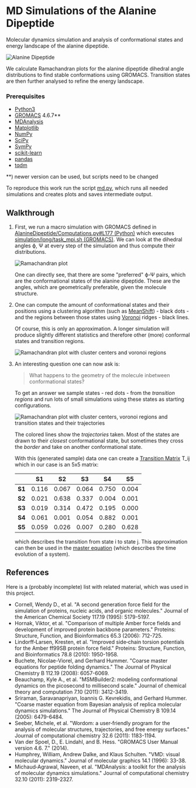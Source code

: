 # MD Simulations of the Alanine Dipeptide
Molecular dynamics simulation and analysis of conformational states and energy landscape of the alanine dipeptide.

![][logo]

We calculate Ramachandran plots for the alanine dipeptide dihedral angle distributions to find stable conformations using GROMACS.
Transition states are then further analysed to refine the energy landscape. 

### Prerequisites

- [Python3](https://www.python.org)
- [GROMACS](http://www.gromacs.org) 4.6.7\*\*
- [MDAnalysis](http://www.mdanalysis.org/)
- [Matplotlib](http://matplotlib.org)
- [NumPy](http://www.numpy.org)
- [SciPy](https://scipy.org)
- [SymPy](http://www.sympy.org)
- [scikit-learn](http://scikit-learn.org/)
- [pandas](http://pandas.pydata.org)
- [tqdm](https://github.com/tqdm/tqdm)

\*\*\) newer version can be used, but scripts need to be changed

To reproduce this work run the script [md.py](md.py), which runs all needed simulations and creates plots and saves intermediate output.


## Walkthrough

1. First, we run a macro simulation with GROMACS defined in [AlanineDipeptide/Computations.py#L177 (Python)](AlanineDipeptide/Computations.py#L177) which executes [simulation/long/task_mpi.sh (GROMACS)](simulation/long/task_mpi.sh).
    We can look at the dihedral angles ϕ, Ψ at every step of the simulation and thus compute their distributions.

    ![][ramachandran-plot]

    One can directly see, that there are some "preferred" ϕ-Ψ pairs, which are the conformational states of the alanine dipeptide.
    These are the angles, which are geometrically preferable, given the molecule structure.

2. One can compute the amount of conformational states and their positions using a clustering algorithm (such as [MeanShift](https://scikit-learn.org/stable/modules/generated/sklearn.cluster.MeanShift.html)) - black dots - and the regions between those states using [Voronoi](https://docs.scipy.org/doc/scipy/reference/generated/scipy.spatial.Voronoi.html) ridges - black lines.
    
    Of course, this is only an approximation.
    A longer simulation will produce slightly different statistics and therefore other (more) conformal states and transition regions.

    ![][ramachandran-cluster-voronoi]

3. An interesting question one can now ask is:
    > What happens to the geometry of the molecule inbetween conformational states?

    To get an answer we sample states - red dots - from the _transition regions_ and run lots of small simulations using these states as starting configurations.

    ![][ramachandran-transitions]
    
    The colored lines show the _trajectories_ taken.
    Most of the states are drawn to their _closest_ conformational state, but sometimes they cross the _border_ and take on another conformational state.
    
    With this (generated sample) data one can create a [Transition Matrix](https://en.wikipedia.org/wiki/Transition_rate_matrix) T_ij which in our case is an 5x5 matrix:
    
    |         |   S1  |   S2  |   S3  |   S4  |   S5  |
    | ------- | ----- | ----- | ----- | ----- | ----- |
    |  **S1** | 0.116 | 0.067 | 0.064 | 0.750 | 0.004 |
    |  **S2** | 0.021 | 0.638 | 0.337 | 0.004 | 0.001 |
    |  **S3** | 0.019 | 0.314 | 0.472 | 0.195 | 0.000 |
    |  **S4** | 0.061 | 0.001 | 0.054 | 0.882 | 0.001 |
    |  **S5** | 0.059 | 0.026 | 0.007 | 0.280 | 0.628 |
    
    which describes the transition from state i to state j.
    This approximation can then be used in the [master equation](https://en.wikipedia.org/wiki/Master_equation) (which describes the time evolution of a system).

## References

Here is a (probably incomplete) list with related material, which was used in this project. 

- Cornell, Wendy D., et al. "A second generation force field for the simulation of proteins, nucleic acids, and organic molecules." Journal of the American Chemical Society 117.19 (1995): 5179-5197.
- Hornak, Viktor, et al. "Comparison of multiple Amber force fields and development of improved protein backbone parameters." Proteins: Structure, Function, and Bioinformatics 65.3 (2006): 712-725.
- Lindorff‐Larsen, Kresten, et al. "Improved side‐chain torsion potentials for the Amber ff99SB protein force field." Proteins: Structure, Function, and Bioinformatics 78.8 (2010): 1950-1958.
- Buchete, Nicolae-Viorel, and Gerhard Hummer. "Coarse master equations for peptide folding dynamics." The Journal of Physical Chemistry B 112.19 (2008): 6057-6069.
- Beauchamp, Kyle A., et al. "MSMBuilder2: modeling conformational dynamics on the picosecond to millisecond scale." Journal of chemical theory and computation 7.10 (2011): 3412-3419.
- Sriraman, Saravanapriyan, Ioannis G. Kevrekidis, and Gerhard Hummer. "Coarse master equation from Bayesian analysis of replica molecular dynamics simulations." The Journal of Physical Chemistry B 109.14 (2005): 6479-6484.
- Seeber, Michele, et al. "Wordom: a user‐friendly program for the analysis of molecular structures, trajectories, and free energy surfaces." Journal of computational chemistry 32.6 (2011): 1183-1194.
- Van der Spoel, D., E. Lindahl, and B. Hess. "GROMACS User Manual version 4.6. 7." (2014).
- Humphrey, William, Andrew Dalke, and Klaus Schulten. "VMD: visual molecular dynamics." Journal of molecular graphics 14.1 (1996): 33-38.
- Michaud‐Agrawal, Naveen, et al. "MDAnalysis: a toolkit for the analysis of molecular dynamics simulations." Journal of computational chemistry 32.10 (2011): 2319-2327.


[logo]: https://github.com/sbrodehl/MD-AlanineDipeptide/raw/master/plots/Alanine_Dipeptide_3D_Logo.png "Alanine Dipeptide"
[ramachandran-plot]: plots/Alanine_Dipeptide_Ramachandran_Plot.png "Ramachandran plot"
[ramachandran-cluster-voronoi]: plots/Alanine_Dipeptide_Cluster_Voronoi.png "Ramachandran plot with cluster centers and voronoi regions"
[ramachandran-transitions]: plots/Alanine_Dipeptide_State_Transitions.png "Ramachandran plot with cluster centers, voronoi regions and transition states and their trajectories"
